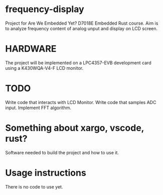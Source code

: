 # frequency-display
Project for Are We Embedded Yet? D7018E Embedded Rust course. Aim is to analyze frequency content of analog unput and display on LCD screen.

# HARDWARE
The project will be implemented on a LPC4357-EVB development card using a K430WQA-V4-F LCD monitor.

# TODO
Write code that interacts with LCD Monitor.
Write code that samples ADC input.
Implement FFT algorithm.

# Something about xargo, vscode, rust?
Software needed to build the project and how to use it.

# Usage instructions
There is no code to use yet.
